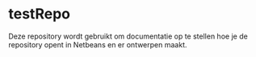 # testRepo
Deze repository wordt gebruikt om documentatie op te stellen hoe je de repository opent in Netbeans en er ontwerpen maakt.
